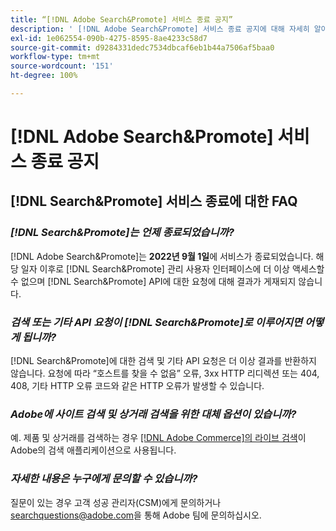 ```yaml
---
title: “[!DNL Adobe Search&Promote] 서비스 종료 공지”
description: ' [!DNL Adobe Search&Promote] 서비스 종료 공지에 대해 자세히 알아보십시오.'
exl-id: 1e062554-090b-4275-8595-8ae4233c58d7
source-git-commit: d9284331dedc7534dbcaf6eb1b44a7506af5baa0
workflow-type: tm+mt
source-wordcount: '151'
ht-degree: 100%

---
```


# [!DNL Adobe Search&Promote] 서비스 종료 공지

## [!DNL Search&Promote] 서비스 종료에 대한 FAQ

### **_[!DNL Search&Promote]는 언제 종료되었습니까?_**

[!DNL Adobe Search&Promote]는 **2022년 9월 1일**&#x200B;에 서비스가 종료되었습니다. 해당 일자 이후로 [!DNL Search&Promote] 관리 사용자 인터페이스에 더 이상 액세스할 수 없으며 [!DNL Search&Promote] API에 대한 요청에 대해 결과가 게재되지 않습니다.

### **_검색 또는 기타 API 요청이 [!DNL Search&Promote]로 이루어지면 어떻게 됩니까?_**

[!DNL Search&Promote]에 대한 검색 및 기타 API 요청은 더 이상 결과를 반환하지 않습니다. 요청에 따라 “호스트를 찾을 수 없음” 오류, 3xx HTTP 리디렉션 또는 404, 408, 기타 HTTP 오류 코드와 같은 HTTP 오류가 발생할 수 있습니다.

### **_Adobe에 사이트 검색 및 상거래 검색을 위한 대체 옵션이 있습니까?_**

예. 제품 및 상거래를 검색하는 경우 [ [!DNL Adobe Commerce]의 라이브 검색](https://experienceleague.adobe.com/docs/commerce-merchant-services/live-search/guide-overview.html?lang=ko)이 Adobe의 검색 애플리케이션으로 사용됩니다.

<!-- ### **_Can Adobe recommend any frameworks or platforms that offer features similar to Search&Promote?_**

  Yes. If the Search&Promote feature is critical to your marketing strategy, consider the many open-source frameworks that exist to power search, including [Apache Solr](https://solr.apache.org/) and [Elastic Free and Open](https://www.elastic.co/about/free-and-open).  

  Also, both [AWS](https://aws.amazon.com/cloudsearch/) and [Microsoft&reg; Azure](https://azure.microsoft.com/en-us/services/search/) provide cloud-native search capabilities on their respective cloud platforms. You can integrate both options into Adobe Experience Manager Sites to power site search and more. -->

### **_자세한 내용은 누구에게 문의할 수 있습니까?_**

질문이 있는 경우 고객 성공 관리자(CSM)에게 문의하거나 [searchquestions@adobe.com](mailto:searchquestions@adobe.com)을 통해 Adobe 팀에 문의하십시오.
